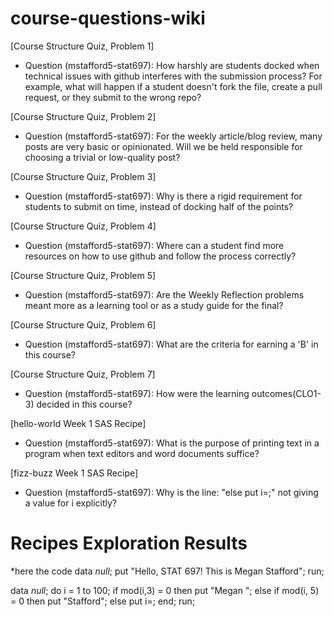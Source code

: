 # course-questions-wiki

[Course Structure Quiz, Problem 1]
* Question (mstafford5-stat697): How harshly are students docked when technical issues with github interferes with the submission process? For example, what will happen if a student doesn't fork the file, create a pull request, or they submit to the wrong repo?

[Course Structure Quiz, Problem 2]
* Question (mstafford5-stat697): For the weekly article/blog review, many posts are very basic or opinionated. Will we be held responsible for choosing a trivial or low-quality post?

[Course Structure Quiz, Problem 3]
* Question (mstafford5-stat697): Why is there a rigid requirement for students to submit on time, instead of docking half of the points?

[Course Structure Quiz, Problem 4]
* Question (mstafford5-stat697): Where can a student find more resources on how to use github and follow the process correctly?

[Course Structure Quiz, Problem 5]
* Question (mstafford5-stat697): Are the Weekly Reflection problems meant more as a learning tool or as a study guide for the final?

[Course Structure Quiz, Problem 6]
* Question (mstafford5-stat697): What are the criteria for earning a 'B' in this course?

[Course Structure Quiz, Problem 7]
* Question (mstafford5-stat697): How were the learning outcomes(CLO1-3) decided in this course?


[hello-world Week 1 SAS Recipe]
* Question (mstafford5-stat697): What is the purpose of printing text in a program when text editors and word documents suffice?

[fizz-buzz Week 1 SAS Recipe]
* Question (mstafford5-stat697): Why is the line: "else put i=;" not giving a value for i explicitly?

# Recipes Exploration Results
*here the code 
data _null_;
    put "Hello, STAT 697! This is Megan Stafford";
run;

data _null_;
    do i = 1 to 100;
        if mod(i,3) = 0 then put "Megan ";
        else if mod(i, 5) = 0 then put "Stafford";
        else put i=;
    end;
run;

```




```

